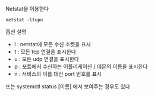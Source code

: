 Netstat을 이용한다

```
netstat -ltupn
```

옵션 설명
- l  :  netstat에 모든 수신 소켓을 표시
- t : 모든 tcp 연결을 표시한다
- u : 모든 udp 연결을 표시한다
- p : 포트에서 수신하는 어플리케이션 / 데몬의 이름을 표시한다
- n : 서비스의 이름 대신 port 번호를 표시



또는 systemctl status [이름] 에서 보여주는 경우도 있다